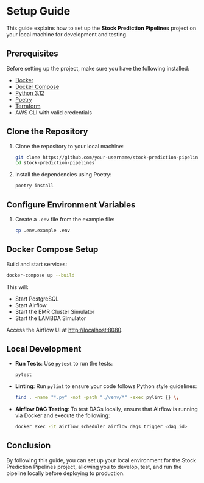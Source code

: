 # Setup Guide

This guide explains how to set up the **Stock Prediction Pipelines** project on your local machine for development and testing.

## Prerequisites

Before setting up the project, make sure you have the following installed:

- [Docker](https://www.docker.com/get-started)
- [Docker Compose](https://docs.docker.com/compose/install/)
- [Python 3.12](https://www.python.org/downloads/)
- [Poetry](https://python-poetry.org/docs/#installation)
- [Terraform](https://www.terraform.io/downloads)
- AWS CLI with valid credentials

## Clone the Repository

1. Clone the repository to your local machine:

   ```bash
   git clone https://github.com/your-username/stock-prediction-pipelines.git
   cd stock-prediction-pipelines
   ```

2. Install the dependencies using Poetry:

   ```bash
   poetry install
   ```

## Configure Environment Variables

1. Create a `.env` file from the example file:

   ```bash
   cp .env.example .env
   ```

## Docker Compose Setup

Build and start services:

```bash
docker-compose up --build
```

This will:

- Start PostgreSQL
- Start Airflow
- Start the EMR Cluster Simulator
- Start the LAMBDA Simulator 

Access the Airflow UI at [http://localhost:8080](http://localhost:8080).

## Local Development

- **Run Tests**: Use `pytest` to run the tests:

  ```bash
  pytest
  ```

- **Linting**: Run `pylint` to ensure your code follows Python style guidelines:

  ```bash
  find . -name "*.py" -not -path "./venv/*" -exec pylint {} \;
  ```

- **Airflow DAG Testing**: To test DAGs locally, ensure that Airflow is running via Docker and execute the following:

  ```bash
  docker exec -it airflow_scheduler airflow dags trigger <dag_id>
  ```

## Conclusion

By following this guide, you can set up your local environment for the Stock Prediction Pipelines project, allowing you to develop, test, and run the pipeline locally before deploying to production.